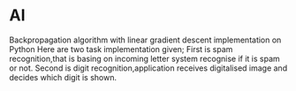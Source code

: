 # AI
Backpropagation algorithm with linear gradient descent implementation on Python
Here are two task implementation given;
First is spam recognition,that is basing on incoming letter system recognise if it is spam or not.
Second is digit recognition,application receives digitalised image and decides which digit is shown.
